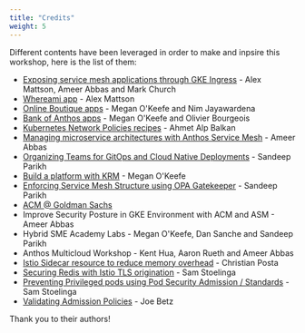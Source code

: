 ```yaml
---
title: "Credits"
weight: 5
---
```

Different contents have been leveraged in order to make and inpsire this workshop, here is the list of them:
- [Exposing service mesh applications through GKE Ingress](https://cloud.google.com/architecture/exposing-service-mesh-apps-through-gke-ingress) - Alex Mattson, Ameer Abbas and Mark Church
- [Whereami app](https://github.com/GoogleCloudPlatform/kubernetes-engine-samples/tree/main/whereami) - Alex Mattson
- [Online Boutique apps](https://github.com/GoogleCloudPlatform/microservices-demo) - Megan O'Keefe and Nim Jayawardena
- [Bank of Anthos apps](https://github.com/GoogleCloudPlatform/bank-of-anthos) - Megan O'Keefe and Olivier Bourgeois
- [Kubernetes Network Policies recipes](https://github.com/ahmetb/kubernetes-network-policy-recipes) - Ahmet Alp Balkan
- [Managing microservice architectures with Anthos Service Mesh](https://youtu.be/OeevDBEDAIA) - Ameer Abbas
- [Organizing Teams for GitOps and Cloud Native Deployments](https://youtu.be/Kl4-f1d_viY) - Sandeep Parikh
- [Build a platform with KRM](https://github.com/askmeegs/build-a-platform-with-krm) - Megan O'Keefe
- [Enforcing Service Mesh Structure using OPA Gatekeeper](https://youtu.be/90RHTBinAFU) - Sandeep Parikh
- [ACM @ Goldman Sachs](https://youtu.be/5ENId064XLo)
- Improve Security Posture in GKE Environment with ACM and ASM - Ameer Abbas
- Hybrid SME Academy Labs - Megan O'Keefe, Dan Sanche and Sandeep Parikh
- Anthos Multicloud Workshop - Kent Hua, Aaron Rueth and Ameer Abbas
- [Istio Sidecar resource to reduce memory overhead](https://youtu.be/JcfLUHdntN4) - Christian Posta
- [Securing Redis with Istio TLS origination](https://samos-it.com/posts/securing-redis-istio-tls-origniation-termination.html) - Sam Stoelinga
- [Preventing Privileged pods using Pod Security Admission / Standards](https://samos-it.com/posts/Preventing-Privileged-pods-using-Pod-Security-Admission-Standards.html) - Sam Stoelinga
- [Validating Admission Policies](https://sched.co/182Q6) - Joe Betz

Thank you to their authors!